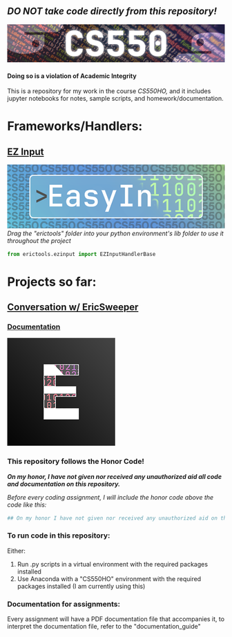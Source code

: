 ## *DO NOT take code directly from this repository!*
![CS550ClassBanner](media/CS550Banner.png)
#### Doing so is a violation of Academic Integrity

This is a repository for my work in the course *CS550HO,* and it includes jupyter notebooks for notes, sample scripts, and homework/documentation.

# Frameworks/Handlers:
## [EZ Input](erictools/ezinput.py)
![EasyIn](media/easyin.png)
*Drag the "erictools" folder into your python environment's lib folder to use it throughout the project* 
```python
from erictools.ezinput import EZInputHandlerBase
```

# Projects so far:
## [Conversation w/ EricSweeper](homework/class_2/conversation.py)
### [Documentation](homework/class_2/conversationpydoc.pdf)
![Ericsweeper](media/Ericsweeper_thumb.png)


### This repository follows the Honor Code!

**_On my honor, I have not given nor received any unauthorized aid all code and documentation on this repository._**

*Before every coding assignment, I will include the honor code above the code like this:*

```python
## On my honor I have not given nor received any unauthorized aid on this assignment/exam.
```

### To run code in this repository:
Either:

1. Run .py scripts in a virtual environment with the required packages installed
2. Use Anaconda with a "CS550HO" environment with the required packages installed (I am currently using this)

### Documentation for assignments:
Every assignment will have a PDF documentation file that accompanies it, to interpret the documentation file, refer to the "documentation_guide"
